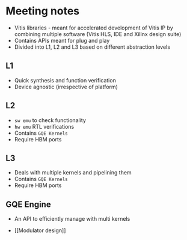 # Meeting notes
- Vitis libraries - meant for accelerated development of Vitis IP by combining multiple software (Vitis HLS, IDE and Xilinx design suite)
- Contains APIs meant for plug and play
- Divided into L1, L2 and L3 based on different abstraction levels
## L1
- Quick synthesis and function verification
- Device agnostic (irrespective of platform)
## L2
- `sw emu` to check functionality
- `hw emu` RTL verifications
- Contains `GQE Kernels`
- Require HBM ports
## L3
- Deals with multiple kernels and pipelining them
- Contains `GQE Kernels`
- Require HBM ports

## **GQE Engine**
- An API to efficiently manage with multi kernels 



- [[Modulator design]]